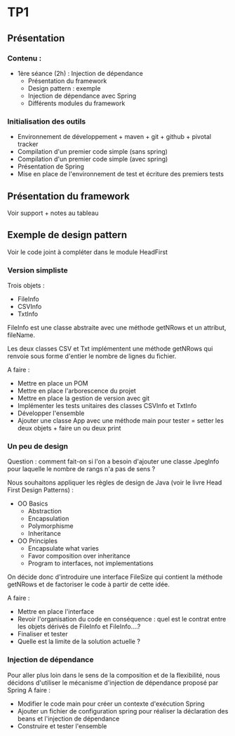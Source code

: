 # TP1
## Présentation
### Contenu :
* 1ère séance (2h) : Injection de dépendance
    * Présentation du framework
    * Design pattern : exemple
    * Injection de dépendance avec Spring
    * Différents modules du framework

### Initialisation des outils
* Environnement de développement + maven + git + github + pivotal tracker
* Compilation d'un premier code simple (sans spring)
* Compilation d'un premier code simple (avec spring)
* Présentation de Spring 
* Mise en place de l'environnement de test et écriture des premiers tests

## Présentation du framework
Voir support + notes au tableau

## Exemple de design pattern
Voir le code joint à compléter dans le module HeadFirst
### Version simpliste
Trois objets :
* FileInfo
* CSVInfo
* TxtInfo

FileInfo est une classe abstraite avec une méthode getNRows et un attribut, fileName.

Les deux classes CSV et Txt implémentent une méthode getNRows qui renvoie sous forme d'entier le nombre de lignes du fichier.

A faire :
* Mettre en place un POM
* Mettre en place l'arborescence du projet
* Mettre en place la gestion de version avec git
* Implémenter les tests unitaires des classes CSVInfo et TxtInfo
* Développer l'ensemble
* Ajouter une classe App avec une méthode main pour tester = setter les deux objets + faire un ou deux print

### Un peu de design

Question : comment fait-on si l'on a besoin d'ajouter une classe JpegInfo pour laquelle le nombre de rangs n'a pas
de sens ?

Nous souhaitons appliquer les règles de design de Java (voir le livre Head First Design Patterns) :
* OO Basics
    * Abstraction
    * Encapsulation
    * Polymorphisme
    * Inheritance
* OO Principles
    * Encapsulate what varies
    * Favor composition over inheritance
    * Program to interfaces, not implementations
    
On décide donc d'introduire une interface FileSize qui contient la méthode getNRows et de factoriser le code 
à partir de cette idée.

A faire :
* Mettre en place l'interface
* Revoir l'organisation du code en conséquence : quel est le contrat entre les objets dérivés de FileInfo et FileInfo....?
* Finaliser et tester
* Quelle est la limite de la solution actuelle ?

### Injection de dépendance
Pour aller plus loin dans le sens de la composition et de la flexibilité, nous décidons d'utiliser le mécanisme d'injection de 
dépendance proposé par Spring
A faire :
* Modifier le code main pour créer un contexte d'exécution Spring
* Ajouter un fichier de configuration spring pour réaliser la déclaration des beans et l'injection de dépendance
* Construire et tester l'ensemble


